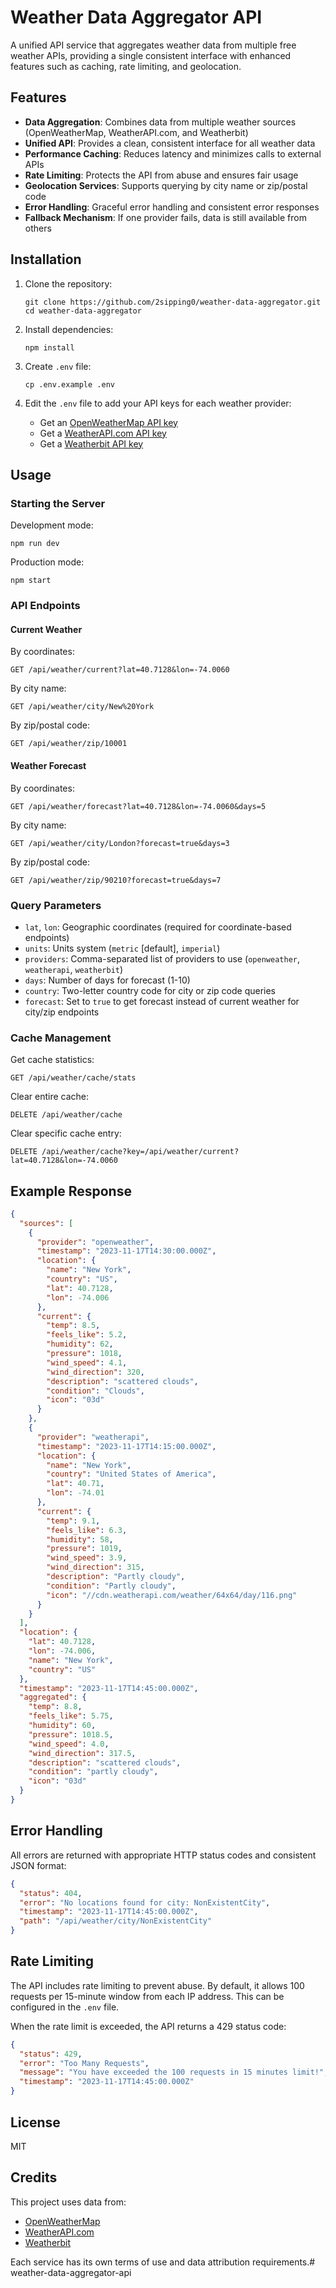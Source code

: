 # Weather Data Aggregator API

A unified API service that aggregates weather data from multiple free weather APIs, providing a single consistent interface with enhanced features such as caching, rate limiting, and geolocation.

## Features

- **Data Aggregation**: Combines data from multiple weather sources (OpenWeatherMap, WeatherAPI.com, and Weatherbit)
- **Unified API**: Provides a clean, consistent interface for all weather data
- **Performance Caching**: Reduces latency and minimizes calls to external APIs
- **Rate Limiting**: Protects the API from abuse and ensures fair usage
- **Geolocation Services**: Supports querying by city name or zip/postal code
- **Error Handling**: Graceful error handling and consistent error responses
- **Fallback Mechanism**: If one provider fails, data is still available from others

## Installation

1. Clone the repository:
   ```
   git clone https://github.com/2sipping0/weather-data-aggregator.git
   cd weather-data-aggregator
   ```

2. Install dependencies:
   ```
   npm install
   ```

3. Create `.env` file:
   ```
   cp .env.example .env
   ```

4. Edit the `.env` file to add your API keys for each weather provider:
   - Get an [OpenWeatherMap API key](https://openweathermap.org/api)
   - Get a [WeatherAPI.com API key](https://www.weatherapi.com/)
   - Get a [Weatherbit API key](https://www.weatherbit.io/)

## Usage

### Starting the Server

Development mode:
```
npm run dev
```

Production mode:
```
npm start
```

### API Endpoints

#### Current Weather

By coordinates:
```
GET /api/weather/current?lat=40.7128&lon=-74.0060
```

By city name:
```
GET /api/weather/city/New%20York
```

By zip/postal code:
```
GET /api/weather/zip/10001
```

#### Weather Forecast

By coordinates:
```
GET /api/weather/forecast?lat=40.7128&lon=-74.0060&days=5
```

By city name:
```
GET /api/weather/city/London?forecast=true&days=3
```

By zip/postal code:
```
GET /api/weather/zip/90210?forecast=true&days=7
```

### Query Parameters

- `lat`, `lon`: Geographic coordinates (required for coordinate-based endpoints)
- `units`: Units system (`metric` [default], `imperial`)
- `providers`: Comma-separated list of providers to use (`openweather`, `weatherapi`, `weatherbit`)
- `days`: Number of days for forecast (1-10)
- `country`: Two-letter country code for city or zip code queries
- `forecast`: Set to `true` to get forecast instead of current weather for city/zip endpoints

### Cache Management

Get cache statistics:
```
GET /api/weather/cache/stats
```

Clear entire cache:
```
DELETE /api/weather/cache
```

Clear specific cache entry:
```
DELETE /api/weather/cache?key=/api/weather/current?lat=40.7128&lon=-74.0060
```

## Example Response

```json
{
  "sources": [
    {
      "provider": "openweather",
      "timestamp": "2023-11-17T14:30:00.000Z",
      "location": {
        "name": "New York",
        "country": "US",
        "lat": 40.7128,
        "lon": -74.006
      },
      "current": {
        "temp": 8.5,
        "feels_like": 5.2,
        "humidity": 62,
        "pressure": 1018,
        "wind_speed": 4.1,
        "wind_direction": 320,
        "description": "scattered clouds",
        "condition": "Clouds",
        "icon": "03d"
      }
    },
    {
      "provider": "weatherapi",
      "timestamp": "2023-11-17T14:15:00.000Z",
      "location": {
        "name": "New York",
        "country": "United States of America",
        "lat": 40.71,
        "lon": -74.01
      },
      "current": {
        "temp": 9.1,
        "feels_like": 6.3,
        "humidity": 58,
        "pressure": 1019,
        "wind_speed": 3.9,
        "wind_direction": 315,
        "description": "Partly cloudy",
        "condition": "Partly cloudy",
        "icon": "//cdn.weatherapi.com/weather/64x64/day/116.png"
      }
    }
  ],
  "location": {
    "lat": 40.7128,
    "lon": -74.006,
    "name": "New York",
    "country": "US"
  },
  "timestamp": "2023-11-17T14:45:00.000Z",
  "aggregated": {
    "temp": 8.8,
    "feels_like": 5.75,
    "humidity": 60,
    "pressure": 1018.5,
    "wind_speed": 4.0,
    "wind_direction": 317.5,
    "description": "scattered clouds",
    "condition": "partly cloudy",
    "icon": "03d"
  }
}
```

## Error Handling

All errors are returned with appropriate HTTP status codes and consistent JSON format:

```json
{
  "status": 404,
  "error": "No locations found for city: NonExistentCity",
  "timestamp": "2023-11-17T14:45:00.000Z",
  "path": "/api/weather/city/NonExistentCity"
}
```

## Rate Limiting

The API includes rate limiting to prevent abuse. By default, it allows 100 requests per 15-minute window from each IP address. This can be configured in the `.env` file.

When the rate limit is exceeded, the API returns a 429 status code:

```json
{
  "status": 429,
  "error": "Too Many Requests",
  "message": "You have exceeded the 100 requests in 15 minutes limit!",
  "timestamp": "2023-11-17T14:45:00.000Z"
}
```

## License

MIT

## Credits

This project uses data from:
- [OpenWeatherMap](https://openweathermap.org/)
- [WeatherAPI.com](https://www.weatherapi.com/)
- [Weatherbit](https://www.weatherbit.io/)

Each service has its own terms of use and data attribution requirements.# weather-data-aggregator-api
